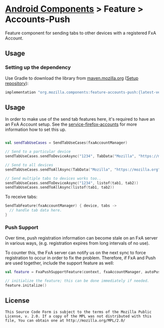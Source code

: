 # [Android Components](../../../README.md) > Feature > Accounts-Push

Feature component for sending tabs to other devices with a registered FxA Account.

## Usage

### Setting up the dependency

Use Gradle to download the library from [maven.mozilla.org](https://maven.mozilla.org/) ([Setup repository](../../../README.md#maven-repository)):

```Groovy
implementation "org.mozilla.components:feature-accounts-push:{latest-version}"
```

## Usage

In order to make use of the send tab features here, it's required to have an an FxA Account setup.
See the [service-firefox-accounts](../../service/firefox-accounts/README.md) for more information how to set this up.

```kotlin

val sendTabUseCases = SendTabUseCases(fxaAccountManager)

// Send to a particular device
sendTabUseCases.sendToDeviceAsync("1234", TabData("Mozilla", "https://mozilla.org"))

// Send to all devices
sendTabUseCases.sendToAllAsync(TabData("Mozilla", "https://mozilla.org"))

// Send multiple tabs to devices works too..
sendTabUseCases.sendToDeviceAsync("1234", listof(tab1, tab2))
sendTabUseCases.sendToAllAsync(listof(tab1, tab2))

```

To receive tabs:

```kotlin
SendTabFeature(fxaAccountManager) { device, tabs ->
  // handle tab data here.
}
```

### Push Support

Over time, push registration information can become stale on an FxA server in various ways,
(e.g. registration expires from long intervals of no use).

To counter this, the FxA server can notify us on the next sync to force registration to occur
in order to fix the problem. Therefore, if FxA and Push are used together,
include the support feature as well:

```kotlin
val feature = FxaPushSupportFeature(context, fxaAccountManager, autoPushFeature)

// initialize the feature; this can be done immediately if needed.
feature.initalize()
```

## License

    This Source Code Form is subject to the terms of the Mozilla Public
    License, v. 2.0. If a copy of the MPL was not distributed with this
    file, You can obtain one at http://mozilla.org/MPL/2.0/
